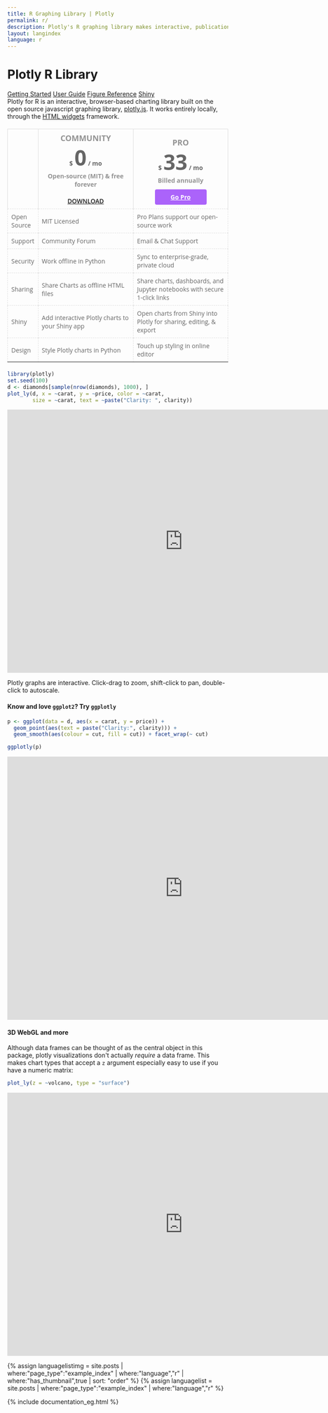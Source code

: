 ```yaml
---
title: R Graphing Library | Plotly
permalink: r/
description: Plotly's R graphing library makes interactive, publication-quality graphs online. Examples of how to make line plots, scatter plots, area charts, bar charts, error bars, box plots, histograms, heatmaps, subplots, multiple-axes, polar charts and bubble charts.
layout: langindex
language: r
---
```


<h1 class="centered">Plotly R Library</h1>
<div class="row centered btnrow">
  <a href="/r/getting-started/" class="button no_underline">Getting Started</a>
  <a href="/r/user-guide/" class="button no_underline">User Guide</a>
  <a href="https://plot.ly/r/reference/" class="button no_underline">Figure Reference</a>
  <a href="https://plot.ly/r/shiny-tutorial/" class="button no_underline">Shiny</a>
</div>

<div>Plotly for R is an interactive, browser-based charting library built on the open source javascript graphing library,
<a href="https://plot.ly/javascript" target="_blank">plotly.js</a>. It works entirely locally, through the <a href="http://www.htmlwidgets.org/" target="_blank">HTML widgets</a> framework.
</div>

<style>
.btn-price {
    border-radius: 4px;
    padding: 8px 36px;
    background: #ab63fa;
    color: white !important;
    margin-bottom: 20px;
    cursor: pointer;
}
.btn-price:hover {
    color: white !important;
}
.btn-download{
    font-weight: 600 !important;
    text-transform: uppercase;  
}
.table-header {
    font-weight: bold;
}
table {
    font-family: "Open Sans", sans-serif;
    border-collapse: collapse;
    width: 100%;
    color: #666;
    font-size: 14px;
    max-width: 700px;
    margin: 20px 0; 
}
th {
    height: 180px;
    border-right: 1px solid #dddddd;
    border-left: 1px solid #dddddd;
    border-top: 1px solid #dddddd;
    text-align: center;
    padding: 8px;
}
td {
    border: 1px dashed #dddddd;
    text-align: left;
    padding: 8px;
}
</style>

<table>
  <col width=12%>
  <col width=44%>
  <col width=44%	
  <tr>
    <th></th>
    <th class="table-header">
    	<font color=#939393 size="4"><b>COMMUNITY</b></font>
    	<br> $ <font size="20">0</font> / mo
    	<br><font color=#939393>Open-source (MIT) & free forever</font>
    	<br><br> <a href="https://plot.ly/python/getting-started/" target="_blank" class="btn-download">Download</a>
    </th>
    <th>
    	<font color=#939393 size="4"><b>PRO</b></font><br />
    	$ <font size="20">33</font> / mo<br />
    	<font color=#939393> Billed annually </font>
    	<br><br> <a href="https://goo.gl/dqIJJz" target="_blank" class="btn-price">Go Pro</a>
    </th>
  </tr>
  <tr>
    <td>Open Source</td>
    <td>MIT Licensed</td>
    <td>Pro Plans support our open-source work</td>
  </tr>	
  <tr>
    <td>Support</td>
    <td>Community Forum</td>
    <td>Email & Chat Support</td>
  </tr>
  <tr>
    <td>Security</td>
    <td>Work offline in Python</td>
    <td>Sync to enterprise-grade, private cloud</td>
  </tr>
  <tr>
    <td>Sharing</td>
    <td>Share Charts as offline HTML files</td>
    <td>Share charts, dashboards, and Jupyter notebooks with secure 1-click links</td>
  </tr>
  <tr>
    <td>Shiny</td>
    <td>Add interactive Plotly charts to your Shiny app</td>
    <td>Open charts from Shiny into Plotly for sharing, editing, & export</td>
  </tr>
  <tr>
    <td>Design</td>
    <td>Style Plotly charts in Python</td>
    <td>Touch up styling in online editor</td>
  </tr>
</table>


```r
library(plotly)
set.seed(100)
d <- diamonds[sample(nrow(diamonds), 1000), ]
plot_ly(d, x = ~carat, y = ~price, color = ~carat,
        size = ~carat, text = ~paste("Clarity: ", clarity))
```

<iframe src="https://plot.ly/~RPlotBot/3260.embed" width="800" height="600" id="igraph" scrolling="no" seamless="seamless" frameBorder="0"> </iframe>

Plotly graphs are interactive. Click-drag to zoom, shift-click to pan, double-click to autoscale.

#### Know and love `ggplot2`? Try `ggplotly`


```r
p <- ggplot(data = d, aes(x = carat, y = price)) +
  geom_point(aes(text = paste("Clarity:", clarity))) +
  geom_smooth(aes(colour = cut, fill = cut)) + facet_wrap(~ cut)

ggplotly(p)
```

<iframe src="https://plot.ly/~RPlotBot/3262.embed" width="800" height="600" id="igraph" scrolling="no" seamless="seamless" frameBorder="0"> </iframe>

#### 3D WebGL and more

Although data frames can be thought of as the central object in this package, plotly visualizations don't actually _require_ a data frame. This makes chart types that accept a `z` argument especially easy to use if you have a numeric matrix:


```r
plot_ly(z = ~volcano, type = "surface")
```

<iframe src="https://plot.ly/~RPlotBot/3264.embed" width="800" height="600" id="igraph" scrolling="no" seamless="seamless" frameBorder="0"> </iframe>

{% assign languagelistimg = site.posts | where:"page_type":"example_index" | where:"language","r"  | where:"has_thumbnail",true | sort: "order"  %}
{% assign languagelist = site.posts | where:"page_type":"example_index" | where:"language","r" %}

{% include documentation_eg.html %}

